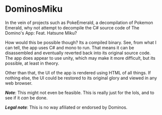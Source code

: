 # DominosMiku
In the vein of projects such as PokeEmerald, a decompilation of Pokemon Emerald, why not attempt to decompile the C# source code of The Domino's App: Feat. Hatsune Miku?

How would this be possible though? Its a compiled binary. See, from what I can tell, the app uses C# and mono to run. That means it can be disassembled and eventually reverted back into its original source code. The app does appear to use unity, which may make it more difficult, but its possible, at least in theory.

Other than that, the UI of the app is rendered using HTML of all things. If nothing else, the UI could be restored to its original glory and viewed in any web browser.

***Note***: This might not even be feasible. This is really just for the lols, and to see if it *can* be done.

***Legal note***: This is no way afiliated or endorsed by Dominos.